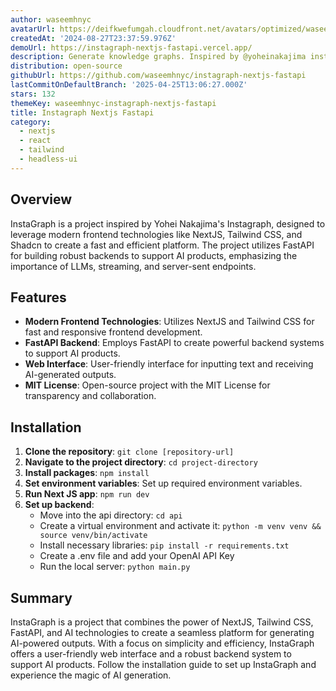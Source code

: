 ```yaml
---
author: waseemhnyc
avatarUrl: https://deifkwefumgah.cloudfront.net/avatars/optimized/waseemhnyc-instagraph-nextjs-fastapi-avatar-128.webp
createdAt: '2024-08-27T23:37:59.976Z'
demoUrl: https://instagraph-nextjs-fastapi.vercel.app/
description: Generate knowledge graphs. Inspired by @yoheinakajima instagraph.ai
distribution: open-source
githubUrl: https://github.com/waseemhnyc/instagraph-nextjs-fastapi
lastCommitOnDefaultBranch: '2025-04-25T13:06:27.000Z'
stars: 132
themeKey: waseemhnyc-instagraph-nextjs-fastapi
title: Instagraph Nextjs Fastapi
category:
  - nextjs
  - react
  - tailwind
  - headless-ui
---
```

## Overview
InstaGraph is a project inspired by Yohei Nakajima's Instagraph, designed to leverage modern frontend technologies like NextJS, Tailwind CSS, and Shadcn to create a fast and efficient platform. The project utilizes FastAPI for building robust backends to support AI products, emphasizing the importance of LLMs, streaming, and server-sent endpoints.

## Features
- **Modern Frontend Technologies**: Utilizes NextJS and Tailwind CSS for fast and responsive frontend development.
- **FastAPI Backend**: Employs FastAPI to create powerful backend systems to support AI products.
- **Web Interface**: User-friendly interface for inputting text and receiving AI-generated outputs.
- **MIT License**: Open-source project with the MIT License for transparency and collaboration.

## Installation
1. **Clone the repository**: `git clone [repository-url]`
2. **Navigate to the project directory**: `cd project-directory`
3. **Install packages**: `npm install`
4. **Set environment variables**: Set up required environment variables.
5. **Run Next JS app**: `npm run dev`
6. **Set up backend**:
   - Move into the api directory: `cd api`
   - Create a virtual environment and activate it: `python -m venv venv && source venv/bin/activate`
   - Install necessary libraries: `pip install -r requirements.txt`
   - Create a .env file and add your OpenAI API Key
   - Run the local server: `python main.py`

## Summary
InstaGraph is a project that combines the power of NextJS, Tailwind CSS, FastAPI, and AI technologies to create a seamless platform for generating AI-powered outputs. With a focus on simplicity and efficiency, InstaGraph offers a user-friendly web interface and a robust backend system to support AI products. Follow the installation guide to set up InstaGraph and experience the magic of AI generation.